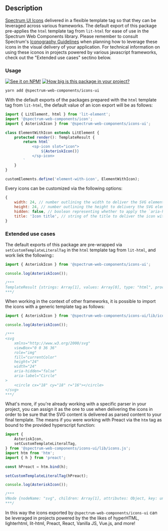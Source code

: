 ## Description

[Spectrum UI Icons](https://spectrum.adobe.com/page/icons/) delivered in a flexible template tag so that they can be leveraged across various frameworks. The default export of this package pre-applies the `html` template tag from `lit-html` for ease of use in the Spectrum Web Components library. Please remember to consult Spectrum's [Iconography Guidelines](https://spectrum.adobe.com/page/iconography/) when planning how to leverage these icons in the visual delivery of your application. For technical information on using these iconos in projects powered by various javascript frameworks, check out the "Extended use cases" sectino below.

### Usage

[![See it on NPM!](https://img.shields.io/npm/v/@spectrum-web-components/icons-ui?style=for-the-badge)](https://www.npmjs.com/package/@spectrum-web-components/icons-ui)
[![How big is this package in your project?](https://img.shields.io/bundlephobia/minzip/@spectrum-web-components/icons-ui?style=for-the-badge)](https://bundlephobia.com/result?p=@spectrum-web-components/icons-ui)

```
yarn add @spectrum-web-components/icons-ui
```

With the default exports of the packages prepared with the `html` template tag from `lit-html`, the default value of an icon export will be as follows:

```js
import { LitElement, html } from 'lit-element';
import '@spectrum-web-components/icon';
import { AsteriskIcon } from '@spectrum-web-components/icons-ui';

class ElementWithIcon extends LitElement {
    protected render(): TemplateResult {
        return html`
            <sp-icon slot="icon">
                ${AsteriskIcon()}
            </sp-icon>
        `
    }
}

customElements.define('element-with-icon', ElementWithIcon);
```

Every icons can be customized via the following options:

```js
{
    width: 24, // number outlining the width to deliver the SVG element with
    height: 24, // number outlining the height to delivery the SVG element with
    hidden: false, // boolean representing whether to apply the `aria-hidden` attribute
    title: 'Icon title', // string of the title to deliver the icon with
}
```

### Extended use cases

The default exports of this package are pre-wrapped via `setCustomTemplateLiteralTag` in the `html` template tag from `lit-html`, and work liek the following::

```js
import { AsteriskIcon } from '@spectrum-web-components/icons-ui';

console.log(AsteriskIcon());

/***
TemplateResult {strings: Array[1], values: Array[0], type: "html", processor: DefaultTemplateProcessor, constructor: Object}
***/
```

When working in the context of other frameworks, it is possible to import the icons with a generic template tag as follows:

```js
import { AsteriskIcon } from '@spectrum-web-components/icons-ui/lib/icons.js';

console.log(AsteriskIcon());

/***
<svg
    xmlns="http://www.w3.org/2000/svg"
    viewBox="0 0 36 36"
    role="img"
    fill="currentColor"
    height="24"
    width="24"
    aria-hidden="false"
    aria-label="Circle"
>
    <circle cx="18" cy="18" r="16"></circle>
</svg>
***/
```

What's more, if you're already working with a specific parser in your project, you can assign it as the one to use when delivering the icons in order to be sure that the SVG content is delivered as parsed content to your final template. The means if you were working with Preact via the `htm` tag as bound to the provided hyperscript function:

```js
import {
    AsteriskIcon,
    setCustomTemplateLiteralTag,
} from '@spectrum-web-components/icons-ui/lib/icons.js';
import htm from 'htm';
import { h } from 'preact';

const hPreact = htm.bind(h);

setCustomTemplateLiteralTag(hPreact);

console.log(AsteriskIcon());

/***
VNode {nodeName: "svg", children: Array[1], attributes: Object, key: undefined, constructor: Object}
***/
```

In this way the icons exported by `@spectrum-web-components/icons-ui` can be leveraged in projects powered by the the likes of hyperHTML, lighterhtml, lit-html, Preact, React, Vanilla JS, Vue.js, and more!
